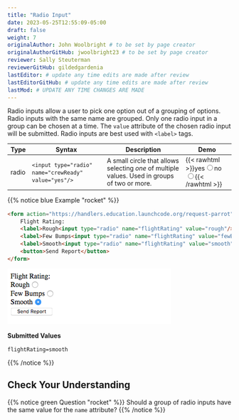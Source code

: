 ```yaml
---
title: "Radio Input"
date: 2023-05-25T12:55:09-05:00
draft: false
weight: 7
originalAuthor: John Woolbright # to be set by page creator
originalAuthorGitHub: jwoolbright23 # to be set by page creator
reviewer: Sally Steuterman 
reviewerGitHub: gildedgardenia 
lastEditor: # update any time edits are made after review
lastEditorGitHub: # update any time edits are made after review
lastMod: # UPDATE ANY TIME CHANGES ARE MADE
---
```


Radio inputs allow a user to pick one option out of a grouping of options.
Radio inputs with the same name are grouped. Only one radio input in a group
can be chosen at a time. The `value` attribute of the chosen radio input will
be submitted. Radio inputs are best used with `<label>` tags.

| Type  | Syntax                                          | Description                                               | Demo                                              |
|-------|-------------------------------------------------|-----------------------------------------------------------|---------------------------------------------------|
| radio | `<input type="radio" name="crewReady" value="yes"/>` | A small circle that allows selecting *one* of multiple values. Used in groups of two or more. | {{< rawhtml >}}<label>yes<input type="radio" name="crewReady" value="yes"/></label><label>no<input type="radio" name="crewReady" value="no"/></label>{{< /rawhtml >}} |

{{% notice blue Example "rocket" %}}
```html
<form action="https://handlers.education.launchcode.org/request-parrot" method="post">
    Flight Rating:
    <label>Rough<input type="radio" name="flightRating" value="rough"/></label>
    <label>Few Bumps<input type="radio" name="flightRating" value="fewBumps"/></label>
    <label>Smooth<input type="radio" name="flightRating" value="smooth"/></label> 
    <button>Send Report</button>
</form>
```

![Form for flight rating, with a radio inputs for rough, few bumps, and smooth.](pictures/radio-inputs-example.png?classes=border)

**Submitted Values**

```console
flightRating=smooth
```
{{% /notice %}}

## Check Your Understanding

{{% notice green Question "rocket" %}}
Should a group of radio inputs have the same value for the `name` attribute?
{{% /notice %}}